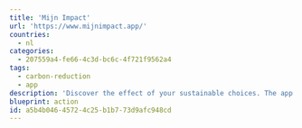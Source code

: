 ```yaml
---
title: 'Mijn Impact'
url: 'https://www.mijnimpact.app/'
countries:
  - nl
categories:
  - 207559a4-fe66-4c3d-bc6c-4f721f9562a4
tags:
  - carbon-reduction
  - app
description: 'Discover the effect of your sustainable choices. The app that provides easy insight into the CO2 impact of your purchases - and challenges you to reduce your impact with personal goals.'
blueprint: action
id: a5b4b046-4572-4c25-b1b7-73d9afc948cd
---
```


